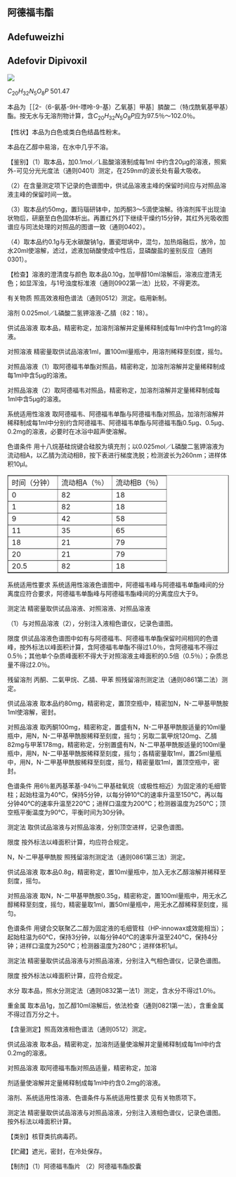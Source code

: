 ## 阿德福韦酯

## Adefuweizhi

## Adefovir Dipivoxil

<!-- NH2 O N O CH3 N 0 C H _ { 3 } CH3 C H _ { 2 } C H _ { 2 } O C H _ { 2 } O O CH3 H _ { 3 } C CH3  -->
![](https://web-api.textin.com/ocr_image/external/5fda5b5e801ae5a2.jpg)

$C_{20}H_{32}N_{5}O_{8}P$ 501.47

本品为［［2-（6-氨基-9H-嘌呤-9-基）乙氧基］甲基］膦酸二（特戊酰氧基甲基）酯。按无水与无溶剂物计算，含$C_{20}H_{32}N_{5}O_{8}P$应为97.5％～102.0％。

【性状】本品为白色或类白色结晶性粉末。

本品在乙醇中易溶，在水中几乎不溶。

【鉴别】（1）取本品，加0.1mol／L盐酸溶液制成每1ml 中约含20μg的溶液，照紫外-可见分光光度法（通则0401）测定，在259nm的波长处有最大吸收。

（2）在含量测定项下记录的色谱图中，供试品溶液主峰的保留时间应与对照品溶液主峰的保留时间一致。

（3）取本品约50mg，置玛瑙研钵中，加丙酮3～5滴使溶解。待溶剂挥干出现油状物后，研磨至白色固体析出。再置红外灯下继续干燥约15分钟，其红外光吸收图谱应与同法处理的对照品的图谱一致（通则0402）。

（4）取本品约0.1g与无水碳酸钠1g，置瓷坩埚中，混匀，加热熔融后，放冷，加水20ml使溶解，滤过，滤液加硝酸使成中性后，显磷酸盐的鉴别反应（通则0301）。

【检查】溶液的澄清度与颜色 取本品0.10g，加甲醇10ml溶解后，溶液应澄清无色；如显浑浊，与1号浊度标准液（通则0902第一法）比较，不得更浓。

有关物质 照高效液相色谱法（通则0512）测定。临用新制。

溶剂 0.025mol／L磷酸二氢钾溶液-乙腈（82：18）。

供试品溶液 取本品，精密称定，加溶剂溶解并定量稀释制成每1ml中约含1mg的溶液。

对照溶液 精密量取供试品溶液1ml，置100ml量瓶中，用溶剂稀释至刻度，摇匀。

对照品溶液（1）取阿德福韦单酯对照品，精密称定，加溶剂溶解并定量稀释制成每1ml中含5μg的溶液。

对照品溶液（2）取阿德福韦对照品，精密称定，加溶剂溶解并定量稀释制成每1ml中含5μg的溶液。

系统适用性溶液 取阿德福韦、阿德福韦单酯与阿德福韦酯对照品，加溶剂溶解并稀释制成每1ml中分别约含阿德福韦、阿德福韦单酯与阿德福韦酯0.5μg、0.5μg、0.2mg的溶液，必要时在冰浴中超声使溶解。

色谱条件 用十八烷基硅烷键合硅胶为填充剂；以0.025mol／L磷酸二氢钾溶液为流动相A，以乙腈为流动相B，按下表进行梯度洗脱；检测波长为260nm；进样体积10μl。

<table border="1" ><tr>
<td colspan="1" rowspan="1">时间（分钟）</td>
<td colspan="1" rowspan="1">流动相A（％）</td>
<td colspan="1" rowspan="1">流动相B（％）</td>
</tr><tr>
<td colspan="1" rowspan="1">0 </td>
<td colspan="1" rowspan="1">82 </td>
<td colspan="1" rowspan="1">18 </td>
</tr><tr>
<td colspan="1" rowspan="1">1 </td>
<td colspan="1" rowspan="1">82 </td>
<td colspan="1" rowspan="1">18 </td>
</tr><tr>
<td colspan="1" rowspan="1">9 </td>
<td colspan="1" rowspan="1">42 </td>
<td colspan="1" rowspan="1">58 </td>
</tr><tr>
<td colspan="1" rowspan="1">11 </td>
<td colspan="1" rowspan="1">35 </td>
<td colspan="1" rowspan="1">65 </td>
</tr><tr>
<td colspan="1" rowspan="1">18 </td>
<td colspan="1" rowspan="1">21 </td>
<td colspan="1" rowspan="1">79 </td>
</tr><tr>
<td colspan="1" rowspan="1">20 </td>
<td colspan="1" rowspan="1">21 </td>
<td colspan="1" rowspan="1">79 </td>
</tr><tr>
<td colspan="1" rowspan="1">20.5 </td>
<td colspan="1" rowspan="1">82 </td>
<td colspan="1" rowspan="1">18 </td>
</tr></table>

系统适用性要求 系统适用性溶液色谱图中，阿德福韦峰与阿德福韦单酯峰间的分离度应符合要求，阿德福韦单酯峰与阿德福韦酯峰间的分离度应大于9。

测定法 精密量取供试品溶液、对照溶液、对照品溶液

（1）与对照品溶液（2），分别注入液相色谱仪，记录色谱图。

限度 供试品溶液色谱图中如有与阿德福韦、阿德福韦单酯保留时间相同的色谱峰，按外标法以峰面积计算，含阿德福韦单酯不得过1.0％，含阿德福韦不得过0.5％；其他单个杂质峰面积不得大于对照溶液主峰面积的0.5倍（0.5％）；杂质总量不得过2.0％。

残留溶剂 丙酮、二氣甲烷、乙腈、甲苯 照残留溶剂测定法（通则0861第二法）测定。

供试品溶液 取本品约80mg，精密称定，置顶空瓶中，精密加N，N-二甲基甲酰胺1ml使溶解，密封。

对照品溶液 取丙酮100mg，精密称定，置盛有N，N-二甲基甲酰胺适量的10ml量瓶中，用N，N-二甲基甲酰胺稀释至刻度，摇匀；另取二氯甲烷120mg、乙腈82mg与甲苯178mg，精密称定，分别置盛有N，N-二甲基甲酰胺适量的100ml量瓶中，用N，N-二甲基甲酰胺稀释至刻度，摇匀；各精密量取1ml，置25ml量瓶中，用N，N-二甲基甲酰胺稀释至刻度，摇匀，精密量取1ml，置顶空瓶中，密封。

色谱条件 用6％氰丙基苯基-94％二甲基硅氧烷（或极性相近）为固定液的毛细管柱；起始柱温为40℃，保持5分钟，以每分钟10℃的速率升温至150℃，再以每分钟40℃的速率升温至220℃；进样口温度为200℃；检测器温度为250℃；顶空瓶平衡温度为90℃，平衡时间为30分钟。

测定法 取供试品溶液与对照品溶液，分别顶空进样，记录色谱图。

限度 按外标法以峰面积计算，均应符合规定。

N，N-二甲基甲酰胺 照残留溶剂测定法（通则0861第三法）测定。

供试品溶液 取本品0.8g，精密称定，置10ml量瓶中，加入无水乙醇溶解并稀释至刻度，摇匀。

对照品溶液 取N，N-二甲基甲酰胺0.35g，精密称定，置100ml量瓶中，用无水乙醇稀释至刻度，摇匀，精密量取1ml，置50ml量瓶中，用无水乙醇稀释至刻度，摇匀。

色谱条件 用键合交联聚乙二醇为固定液的毛细管柱（HP-innowax或效能相当）；起始柱温为60℃，保持3分钟，以每分钟40℃的速率升温至240℃，保持4分钟；进样口温度为250℃；检测器温度为280℃；进样体积1μl。

测定法 精密量取供试品溶液与对照品溶液，分别注入气相色谱仪，记录色谱图。

限度 按外标法以峰面积计算，应符合规定。

水分 取本品，照水分测定法（通则0832第一法1）测定，含水分不得过1.0％。

重金属 取本品1g，加乙醇10ml溶解后，依法检查（通则0821第一法），含重金属不得过百万分之十。

【含量测定】照高效液相色谱法（通则0512）测定。

供试品溶液 取本品，精密称定，加溶剂适量使溶解并定量稀释制成每1ml中约含0.2mg的溶液。

对照品溶液 取阿德福韦酯对照品适量，精密称定，加溶

剂适量使溶解并定量稀释制成每1ml中约含0.2mg的溶液。

溶剂、系统适用性溶液、色谱条件与系统适用性要求 见有关物质项下。

测定法 精密量取供试品溶液与对照品溶液，分别注入液相色谱仪，记录色谱图。按外标法以峰面积计算。

【类别】核苷类抗病毒药。

【贮藏】遮光，密封，在冷处保存。

【制剂】（1）阿德福韦酯片 （2）阿德福韦酯胶囊